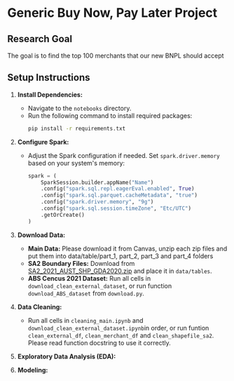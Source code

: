 # Generic Buy Now, Pay Later Project

## Research Goal
The goal is to find the top 100 merchants that our new BNPL should accept


## Setup Instructions

1. **Install Dependencies:**
   - Navigate to the `notebooks` directory.
   - Run the following command to install required packages:
     ```sh
     pip install -r requirements.txt
     ```

2. **Configure Spark:**
   - Adjust the Spark configuration if needed. Set `spark.driver.memory` based on your system's memory:
     ```python
     spark = (
         SparkSession.builder.appName("Name")
         .config("spark.sql.repl.eagerEval.enabled", True) 
         .config("spark.sql.parquet.cacheMetadata", "true")
         .config("spark.driver.memory", "9g") 
         .config("spark.sql.session.timeZone", "Etc/UTC")
         .getOrCreate()
     )
     ```

3. **Download Data:**
   - **Main Data:** Please download it from Canvas, unzip each zip files and put them into data/table/part_1, part_2, part_3 and part_4 folders
   - **SA2 Boundary Files:** Download from [SA2_2021_AUST_SHP_GDA2020.zip](https://www.abs.gov.au/statistics/standards/australian-statistical-geography-standard-asgs-edition-3/jul2021-jun2026/access-and-downloads/digital-boundary-files/SA2_2021_AUST_SHP_GDA2020.zip) and place it in `data/tables`.
   - **ABS Cencus 2021 Dataset:** Run all cells in `download_clean_external_dataset`, or run function `download_ABS_dataset` from `download.py`.

4. **Data Cleaning:**
   - Run all cells in `cleaning_main.ipynb` and `download_clean_external_dataset.ipynb`in order, or run funtion `clean_external_df`, `clean_merchant_df` and `clean_shapefile_sa2`. Please read function docstring to use it correctly.

5. **Exploratory Data Analysis (EDA):**


6. **Modeling:**

